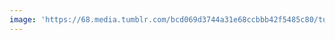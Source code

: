 ```yaml
---
image: 'https://68.media.tumblr.com/bcd069d3744a31e68ccbbb42f5485c80/tumblr_ol5xag5wtz1tbdx3so1_1280.jpg'
---
```

